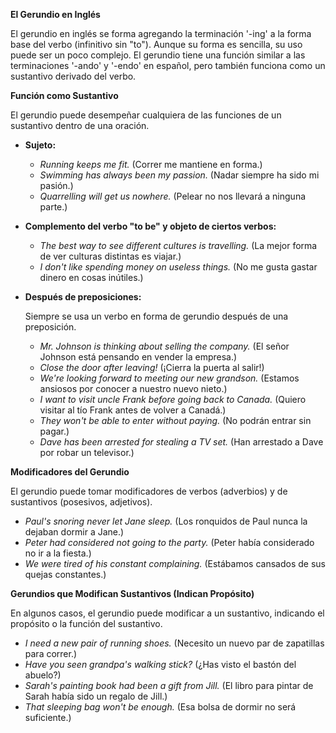 

**El Gerundio en Inglés**

El gerundio en inglés se forma agregando la terminación '-ing' a la forma base del verbo (infinitivo sin "to").  Aunque su forma es sencilla, su uso puede ser un poco complejo. El gerundio tiene una función similar a las terminaciones '-ando' y '-endo' en español, pero también funciona como un sustantivo derivado del verbo.

**Función como Sustantivo**

El gerundio puede desempeñar cualquiera de las funciones de un sustantivo dentro de una oración.

*   **Sujeto:**

    *   *Running keeps me fit.* (Correr me mantiene en forma.)
    *   *Swimming has always been my passion.* (Nadar siempre ha sido mi pasión.)
    *   *Quarrelling will get us nowhere.* (Pelear no nos llevará a ninguna parte.)

*   **Complemento del verbo "to be" y objeto de ciertos verbos:**

    *   *The best way to see different cultures is travelling.* (La mejor forma de ver culturas distintas es viajar.)
    *   *I don't like spending money on useless things.* (No me gusta gastar dinero en cosas inútiles.)

*   **Después de preposiciones:**

    Siempre se usa un verbo en forma de gerundio después de una preposición.

    *   *Mr. Johnson is thinking about selling the company.* (El señor Johnson está pensando en vender la empresa.)
    *   *Close the door after leaving!* (¡Cierra la puerta al salir!)
    *   *We're looking forward to meeting our new grandson.* (Estamos ansiosos por conocer a nuestro nuevo nieto.)
    *   *I want to visit uncle Frank before going back to Canada.* (Quiero visitar al tío Frank antes de volver a Canadá.)
    *   *They won't be able to enter without paying.* (No podrán entrar sin pagar.)
    *   *Dave has been arrested for stealing a TV set.* (Han arrestado a Dave por robar un televisor.)

**Modificadores del Gerundio**

El gerundio puede tomar modificadores de verbos (adverbios) y de sustantivos (posesivos, adjetivos).

*   *Paul's snoring never let Jane sleep.* (Los ronquidos de Paul nunca la dejaban dormir a Jane.)
*   *Peter had considered not going to the party.* (Peter había considerado no ir a la fiesta.)
*   *We were tired of his constant complaining.* (Estábamos cansados de sus quejas constantes.)

**Gerundios que Modifican Sustantivos (Indican Propósito)**

En algunos casos, el gerundio puede modificar a un sustantivo, indicando el propósito o la función del sustantivo.

*   *I need a new pair of running shoes.* (Necesito un nuevo par de zapatillas para correr.)
*   *Have you seen grandpa's walking stick?* (¿Has visto el bastón del abuelo?)
*   *Sarah's painting book had been a gift from Jill.* (El libro para pintar de Sarah había sido un regalo de Jill.)
*   *That sleeping bag won't be enough.* (Esa bolsa de dormir no será suficiente.)
